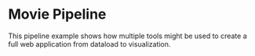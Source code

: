 # Movie Pipeline

This pipeline example shows how multiple tools might be used to create a full web application from dataload to visualization.


